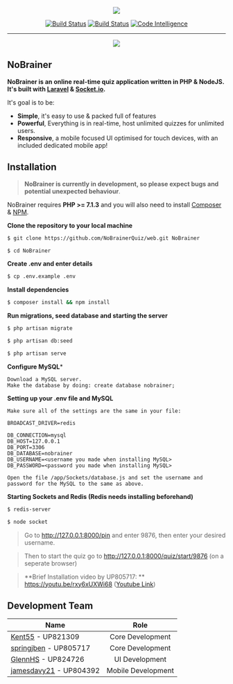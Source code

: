 <p align="center"><img src="https://image.ibb.co/b9a4gw/nobrainer.png">
</p>

<p align="center">
   <a href="https://travis-ci.org/NoBrainerQuiz/web" target="_blank"><img src="https://travis-ci.org/NoBrainerQuiz/web.svg?branch=master" alt="Build Status"></a>
   <a href="https://scrutinizer-ci.com/g/NoBrainerQuiz/web/" target="_blank"><img src="https://scrutinizer-ci.com/g/NoBrainerQuiz/web/badges/quality-score.png?b=master" alt="Build Status"></a>
<a href="https://scrutinizer-ci.com/g/NoBrainerQuiz/web/" target="_blank"><img src="https://scrutinizer-ci.com/g/NoBrainerQuiz/web/badges/code-intelligence.svg?b=master" alt="Code Intelligence"></a>

   <hr />
</p>

<p align="center"><img src="https://goo.gl/dUPhKZ" /></p>

## NoBrainer ##

**NoBrainer is an online real-time quiz application written in PHP & NodeJS. It's built with [Laravel](https://laravel.com)  & [Socket.io](https://socket.io/).**

It's goal is to be:

* **Simple**, it's easy to use & packed full of features
* **Powerful**, Everything is in real-time, host unlimited quizzes for unlimited users.
* **Responsive**, a mobile focused UI optimised for touch devices, with an included dedicated mobile app!


## Installation

> **NoBrainer is currently in development, so please expect bugs and potential unexpected behaviour**.

NoBrainer requires **PHP >= 7.1.3** and you will also need to install [Composer](https://getcomposer.org) & [NPM](https://www.npmjs.com).

**Clone the repository to your local machine**
```bash
$ git clone https://github.com/NoBrainerQuiz/web.git NoBrainer
```
```bash
$ cd NoBrainer
```
**Create .env and enter details**
```bash
$ cp .env.example .env
```

**Install dependencies**
```bash
$ composer install && npm install
```

**Run migrations, seed database and starting the server**
```bash
$ php artisan migrate
```
```bash
$ php artisan db:seed
```
```bash
$ php artisan serve
```

**Configure MySQL***
```
Download a MySQL server.
Make the database by doing: create database nobrainer;

```

**Setting up your .env file and MySQL**

```
Make sure all of the settings are the same in your file:

BROADCAST_DRIVER=redis

DB_CONNECTION=mysql
DB_HOST=127.0.0.1
DB_PORT=3306
DB_DATABASE=nobrainer
DB_USERNAME=<username you made when installing MySQL>
DB_PASSWORD=<password you made when installing MySQL>

Open the file /app/Sockets/database.js and set the username and password for the MySQL to the same as above.
```

**Starting Sockets and Redis (Redis needs installing beforehand)**
```bash
$ redis-server
```
```bash
$ node socket
```

> Go to  http://127.0.0.1:8000/pin and enter 9876, then enter your desired username.

> Then to start the quiz go to http://127.0.0.1:8000/quiz/start/9876 (on a seperate browser)

> **Brief Installation video by UP805717: ** https://youtu.be/rxy6xUXWi68  ([Youtube Link](https://youtu.be/rxy6xUXWi68))

## Development Team

| Name        | Role          |
| ------------- |:-------------:|
| [Kent55](https://github.com/Kent55) - UP821309       | Core Development
| [springjben](https://github.com/springjben) - UP805717      | Core Development      
| [GlennHS](https://github.com/GlennHS) - UP824726 | UI Development      
| [jamesdavy21](https://github.com/jamesdavy21) - UP804392 | Mobile Development  
